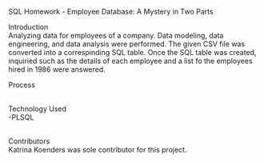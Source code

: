 SQL Homework - Employee Database: A Mystery in Two Parts   

Introduction
<br>Analyzing data for employees of a company. Data modeling, data engineering, and data analysis were performed. The given CSV file was converted into a correspinding SQL table. Once the SQL table was created, inquiried such as the details of each employee and a list fo the employees hired in 1986 were answered.

Process

<br>Technology Used
<br>-PLSQL


<br>Contributors
<br>Katrina Koenders was sole contributor for this project. 

